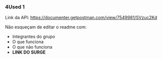 ### 4Used 1

Link da API: https://documenter.getpostman.com/view/7549981/SVzuc2Kd

Não esqueçam de editar o readme com: 
- Integrantes do grupo
- O que funciona
- O que não funciona
- **LINK DO SURGE**
